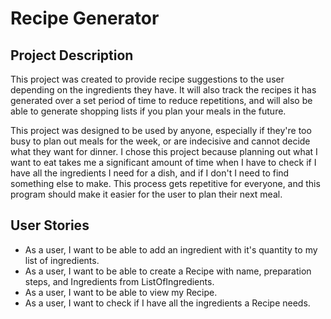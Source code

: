 # Recipe Generator


## Project Description
This project was created to provide recipe suggestions to the user depending on the ingredients they have. It will also
track the recipes it has generated over a set period of time to reduce repetitions, and will also be able to generate 
shopping lists if you plan your meals in the future. 

This project was designed to be used by anyone, especially if they're too busy to plan out meals for the week, or are
indecisive and cannot decide what they want for dinner. I chose this project because planning out what I want to eat
takes me a significant amount of time when I have to check if I have all the ingredients I need for a dish, and if I
don't I need to find something else to make. This process gets repetitive for everyone, and this program should make it 
easier for the user to plan their next meal.

## User Stories

- As a user, I want to be able to add an ingredient with it's quantity to my list of ingredients.
- As a user, I want to be able to create a Recipe with name, preparation steps, and Ingredients from ListOfIngredients.
- As a user, I want to be able to view my Recipe. 
- As a user, I want to check if I have all the ingredients a Recipe needs. 
